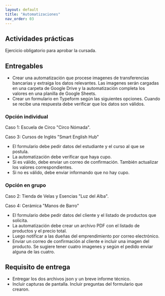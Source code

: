 ```yaml
---
layout: default
title: "Automatizaciones"
nav_order: 03
---
```


## Actividades prácticas

Ejercicio obligatorio para aprobar la cursada.

## Entregables

- Crear una automatización que procese imagenes de transferencias bancarias y extraiga los datos relevantes. Las imagenes serán cargadas en una carpeta de Google Drive y la automatización completa los valores en una planilla de Google Sheets.
- Crear un formulario en Typeform según las siguientes opciones. Cuando se recibe una respuesta debe verificar que los datos son válidos.

### Opción individual

Caso 1: Escuela de Circo "Circo Nómada".

Caso 3: Cursos de Inglés "Smart English Hub"

- El formulario debe pedir datos del estudiante y el curso al que se postula.
- La automatización debe verificar que haya cupo.
- Si es válido, debe enviar un correo de confirmación. También actualizar los valores correspondientes.
- Si no es válido, debe enviar informando que no hay cupo.

### Opción en grupo

Caso 2: Tienda de Velas y Esencias "Luz del Alba".

Caso 4: Cerámica "Manos de Barro"

- El formulario debe pedir datos del cliente y el listado de productos que solicita.
- La automatización debe crear un archivo PDF con el listado de productos y el precio total.
- Luego notificar a las dueñas del emprendimiento por correo electrónico.
- Enviar un correo de confirmación al cliente e incluir una imagen del producto. Se sugiere tener cuatro imagenes y según el pedido enviar alguna de las cuatro.

## Requisito de entrega

- Entregar los dos archivos json y un breve informe técnico.
- Incluir capturas de pantalla. Incluir preguntas del formulario que crearon.
